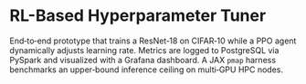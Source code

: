 # RL-Based Hyperparameter Tuner

End‑to‑end prototype that trains a ResNet‑18 on CIFAR‑10 while a PPO agent dynamically adjusts learning rate.
Metrics are logged to PostgreSQL via PySpark and visualized with a Grafana dashboard.
A JAX `pmap` harness benchmarks an upper‑bound inference ceiling on multi‑GPU HPC nodes.
